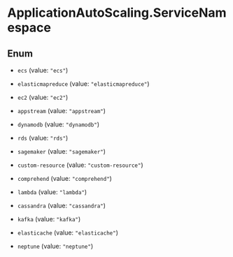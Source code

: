 # ApplicationAutoScaling.ServiceNamespace

## Enum


* `ecs` (value: `"ecs"`)

* `elasticmapreduce` (value: `"elasticmapreduce"`)

* `ec2` (value: `"ec2"`)

* `appstream` (value: `"appstream"`)

* `dynamodb` (value: `"dynamodb"`)

* `rds` (value: `"rds"`)

* `sagemaker` (value: `"sagemaker"`)

* `custom-resource` (value: `"custom-resource"`)

* `comprehend` (value: `"comprehend"`)

* `lambda` (value: `"lambda"`)

* `cassandra` (value: `"cassandra"`)

* `kafka` (value: `"kafka"`)

* `elasticache` (value: `"elasticache"`)

* `neptune` (value: `"neptune"`)


